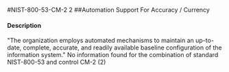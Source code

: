 #NIST-800-53-CM-2 2
##Automation Support For Accuracy / Currency
#### Description
"The organization employs automated mechanisms to maintain an up-to-date, complete, accurate, and readily available baseline configuration of the information system."
No information found for the combination of standard NIST-800-53 and control CM-2 (2)
